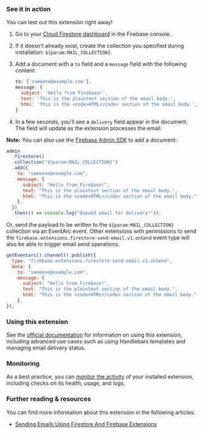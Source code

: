 ### See it in action

You can test out this extension right away!

1.  Go to your [Cloud Firestore dashboard](https://console.firebase.google.com/project/${param:PROJECT_ID}/firestore/data) in the Firebase console.

1.  If it doesn't already exist, create the collection you specified during installation: `${param:MAIL_COLLECTION}`.

1.  Add a document with a `to` field and a `message` field with the following content:

    ```js
    to: ['someone@example.com'],
    message: {
      subject: 'Hello from Firebase!',
      text: 'This is the plaintext section of the email body.',
      html: 'This is the <code>HTML</code> section of the email body.',
    }
    ```

1.  In a few seconds, you'll see a `delivery` field appear in the document. The field will update as the extension processes the email.

**Note:** You can also use the [Firebase Admin SDK][admin_sdk] to add a document:

```js
admin
  .firestore()
  .collection("${param:MAIL_COLLECTION}")
  .add({
    to: "someone@example.com",
    message: {
      subject: "Hello from Firebase!",
      text: "This is the plaintext section of the email body.",
      html: "This is the <code>HTML</code> section of the email body.",
    },
  })
  .then(() => console.log("Queued email for delivery!"));
```

Or, send the payload to be written to the `${param:MAIL_COLLECTION}` collection via an EventArc event. Other extensions with permissions to send the `firebase.extensions.firestore-send-email.v1.onSend` event type will also be able to trigger email send operations.

```js
getEventarc().channel().publish({
  type: "firebase.extensions.firestore-send-email.v1.onSend",
  data: {
    to: "someone@example.com",
    message: {
      subject: "Hello from Firebase!",
      text: "This is the plaintext section of the email body.",
      html: "This is the <code>HTML</code> section of the email body.",
    },
});
```

### Using this extension

See the [official documentation](https://firebase.google.com/docs/extensions/official/firestore-send-email) for information on using this extension, including advanced use cases such as using Handlebars templates and managing email delivery status.

### Monitoring

As a best practice, you can [monitor the activity](https://firebase.google.com/docs/extensions/manage-installed-extensions#monitor) of your installed extension, including checks on its health, usage, and logs.

[mail_collection]: https://console.firebase.google.com/project/_/firestore/data~2F${param:MAIL_COLLECTION}
[admin_sdk]: https://firebase.google.com/docs/admin/setup
[amp4email]: https://amp.dev/documentation/guides-and-tutorials/learn/email-spec/amp-email-format/
[handlebars]: https://handlebarsjs.com/

### Further reading & resources

You can find more information about this extension in the following articles:

- [Sending Emails Using Firestore And Firebase Extensions](https://invertase.link/Y6Nu)

